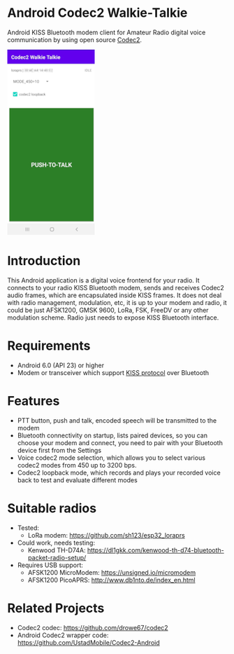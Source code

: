 # Android Codec2 Walkie-Talkie
Android KISS Bluetooth modem client for Amateur Radio digital voice communication by using open source [Codec2](https://github.com/drowe67/codec2).

![alt text](images/screenshot.png)

# Introduction
This Android application is a digital voice frontend for your radio. It connects to your radio KISS Bluetooth modem, sends and receives Codec2 audio frames, which are encapsulated inside KISS frames. It does not deal with radio management, modulation, etc, it is up to your modem and radio, it could be just AFSK1200, GMSK 9600, LoRa, FSK, FreeDV or any other modulation scheme. Radio just needs to expose KISS Bluetooth interface.

# Requirements
- Android 6.0 (API 23) or higher
- Modem or transceiver which support [KISS protocol](https://en.wikipedia.org/wiki/KISS_(TNC)) over Bluetooth

# Features
- PTT button, push and talk, encoded speech will be transmitted to the modem
- Bluetooth connectivity on startup, lists paired devices, so you can choose your modem and connect, you need to pair with your Bluetooth device first from the Settings
- Voice codec2 mode selection, which allows you to select various codec2 modes from 450 up to 3200 bps.
- Codec2 loopback mode, which records and plays your recorded voice back to test and evaluate different modes

# Suitable radios
- Tested:
  - LoRa modem: https://github.com/sh123/esp32_loraprs
- Could work, needs testing:
  - Kenwood TH-D74A: https://dl1gkk.com/kenwood-th-d74-bluetooth-packet-radio-setup/
- Requires USB support:
  - AFSK1200 MicroModem: https://unsigned.io/micromodem
  - AFSK1200 PicoAPRS: http://www.db1nto.de/index_en.html

# Related Projects
- Codec2 codec: https://github.com/drowe67/codec2
- Android Codec2 wrapper code: https://github.com/UstadMobile/Codec2-Android
